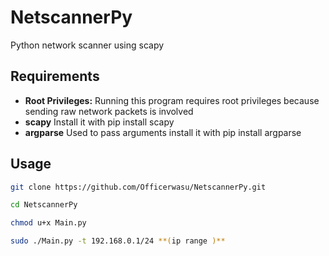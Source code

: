 # NetscannerPy
Python network scanner using scapy 

## Requirements
* **Root Privileges:** Running this program requires root privileges because sending raw network packets is involved
* **scapy** Install it with pip install scapy
* **argparse** Used to pass arguments install it with pip install argparse


## Usage
 ```bash
git clone https://github.com/Officerwasu/NetscannerPy.git

cd NetscannerPy

chmod u+x Main.py

sudo ./Main.py -t 192.168.0.1/24 **(ip range )**
```
